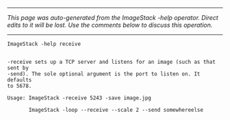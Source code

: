 
---

_This page was auto-generated from the ImageStack -help operator. Direct edits to it will be lost. Use the comments below to discuss this operation._

---

```
ImageStack -help receive


-receive sets up a TCP server and listens for an image (such as that sent by
-send). The sole optional argument is the port to listen on. It defaults
to 5678.

Usage: ImageStack -receive 5243 -save image.jpg

       ImageStack -loop --receive --scale 2 --send somewhereelse

```